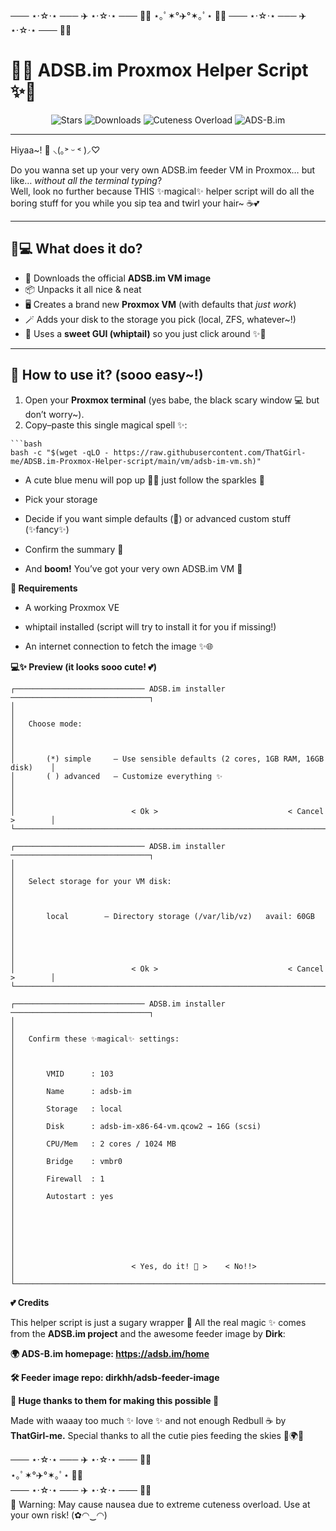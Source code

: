 

─── ⋆⋅☆⋅⋆ ─── ✈️ ⋆⋅☆⋅⋆ ─── 🌸✨
⋆｡ﾟ✶°✈️°✶｡ﾟ⋆ 🌈💖
─── ⋆⋅☆⋅⋆ ─── ✈️ ⋆⋅☆⋅⋆ ─── 🌸✨


# 🌸✨ ADSB.im Proxmox Helper Script ✨🌸  

<p align="center">
  <img src="https://img.shields.io/github/stars/ThatGirl-me/ADSB.im-Proxmox-Helper-script?color=pink&style=for-the-badge&logo=github&label=Stars%20%E2%AD%90" alt="Stars"/>
  <img src="https://img.shields.io/github/downloads/dirkhh/adsb-feeder-image/total?color=ff69b4&style=for-the-badge&logo=cloudsmith&label=Image%20Downloads%20%F0%9F%8C%B8" alt="Downloads"/>
  <img src="https://img.shields.io/badge/Cuteness-Overload-%23ffb6c1?style=for-the-badge&logo=sparkles" alt="Cuteness Overload"/>
  <img src="https://img.shields.io/badge/ADS--B.im-Feeder-%23ff69b4?style=for-the-badge&logo=aircanada" alt="ADS-B.im"/>
</p>

---

Hiyaa~! 💖 ⸜(｡˃ ᵕ ˂ )⸝♡

Do you wanna set up your very own ADSB.im feeder VM in Proxmox… but like… *without all the terminal typing*?  
Well, look no further because THIS ✨magical✨ helper script will do all the boring stuff for you while you sip tea and twirl your hair~ ☕💕

---

## 🦄💻 What does it do?
- 💾 Downloads the official **ADSB.im VM image**  
- 📦 Unpacks it all nice & neat  
- 🖥️ Creates a brand new **Proxmox VM** (with defaults that *just work*)  
- 🪄 Adds your disk to the storage you pick (local, ZFS, whatever~!)  
- 🧙 Uses a **sweet GUI (whiptail)** so you just click around ✨👑

---

## 🌈 How to use it? (sooo easy~!)

1. Open your **Proxmox terminal** (yes babe, the black scary window 💻 but don’t worry~).
2. Copy–paste this single magical spell ✨:
```
```bash
bash -c "$(wget -qLO - https://raw.githubusercontent.com/ThatGirl-me/ADSB.im-Proxmox-Helper-script/main/vm/adsb-im-vm.sh)"
```

- A cute blue menu will pop up 💙💙 just follow the sparkles 🌸

- Pick your storage

- Decide if you want simple defaults (🥱) or advanced custom stuff (✨fancy✨)

- Confirm the summary 💌

- And **boom!** You’ve got your very own ADSB.im VM 🎉


**🍓 Requirements**

- A working Proxmox VE 

- whiptail installed (script will try to install it for you if missing!)

- An internet connection to fetch the image ✨🌐

**💻✨ Preview (it looks sooo cute! 💕)**
```
┌───────────────────────────── ADSB.im installer ───────────────────────────────┐
│                                                                               │
│   Choose mode:                                                                │
│                                                                               │
│       (*) simple     – Use sensible defaults (2 cores, 1GB RAM, 16GB disk)    │
│       ( ) advanced   – Customize everything ✨           				        │
│                                                                               │
│                          < Ok >                             < Cancel >        │
└───────────────────────────────────────────────────────────────────────────────┘

┌───────────────────────────── ADSB.im installer ───────────────────────────────┐
│                                                                               │
│   Select storage for your VM disk:                                            │
│                                                                               │
│       local        – Directory storage (/var/lib/vz)   avail: 60GB            │
│       																        │
│                                                                               │
│                          < Ok >                             < Cancel >        │
└───────────────────────────────────────────────────────────────────────────────┘

┌───────────────────────────── ADSB.im installer ───────────────────────────────┐
│                                                                               │
│   Confirm these ✨magical✨ settings:                                        │
│                                                                               │
│       VMID      : 103                                                         │
│       Name      : adsb-im                                                     │
│       Storage   : local                                                       │
│       Disk      : adsb-im-x86-64-vm.qcow2 → 16G (scsi)                        │
│       CPU/Mem   : 2 cores / 1024 MB                                           │
│       Bridge    : vmbr0                                                       │
│       Firewall  : 1                                                           │
│       Autostart : yes                                                         │
│                                                                               │
│                                                                               │
│                                                                               │
│                          < Yes, do it! 💖 >    < No!!>		                │
└───────────────────────────────────────────────────────────────────────────────┘
```
**💕 Credits**

This helper script is just a sugary wrapper 🎀
All the real magic ✨ comes from the **ADSB.im project** and the awesome feeder image by **Dirk**:

**🌍 ADS-B.im homepage: https://adsb.im/home**

**🛠️ Feeder image repo: dirkhh/adsb-feeder-image**

**💖 Huge thanks to them for making this possible 💖**

Made with waaay too much ✨ love ✨ and not enough Redbull ☕ by **ThatGirl-me.**
Special thanks to all the cutie pies feeding the skies 🛫🌍✨


─── ⋆⋅☆⋅⋆ ─── ✈️  ⋆⋅☆⋅⋆ ───  🌸✨  
        ⋆｡ﾟ✶°✈️°✶｡ﾟ⋆   🌈💖  
─── ⋆⋅☆⋅⋆ ─── ✈️  ⋆⋅☆⋅⋆ ───  🌸✨  
🌸 Warning: May cause nausea due to extreme cuteness overload.
Use at your own risk! (✿◠‿◠)
